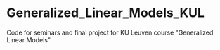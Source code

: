 # Generalized_Linear_Models_KUL
Code for seminars and final project for KU Leuven course "Generalized Linear Models"
